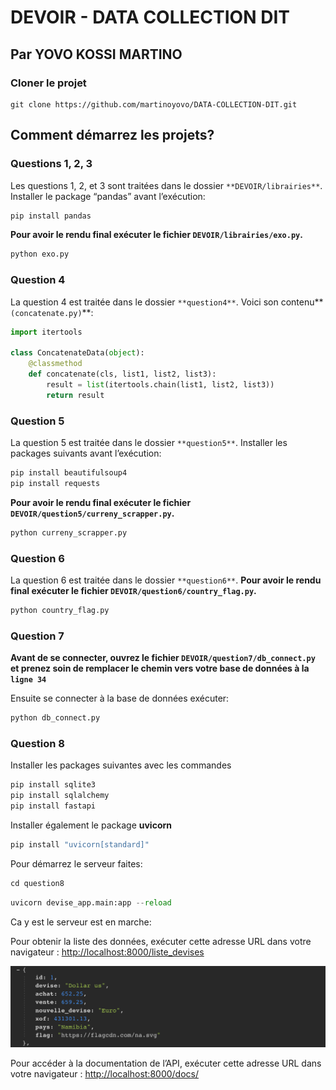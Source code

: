 # DEVOIR - DATA COLLECTION DIT

## Par YOVO KOSSI MARTINO

### Cloner le projet

```
git clone https://github.com/martinoyovo/DATA-COLLECTION-DIT.git
```

## Comment démarrez les projets?

### Questions 1, 2, 3

Les questions 1, 2, et 3 sont traitées dans le dossier `**DEVOIR/librairies**`. Installer le package “pandas” avant l’exécution:

```python
pip install pandas  
```

**Pour avoir le rendu final exécuter le fichier `DEVOIR/librairies/exo.py`.**

```python
python exo.py
```

### Question 4

La question 4 est traitée dans le dossier `**question4**`. Voici son contenu**`(concatenate.py)`**:

```python
import itertools

class ConcatenateData(object):
    @classmethod
    def concatenate(cls, list1, list2, list3):
        result = list(itertools.chain(list1, list2, list3))
        return result
```

### Question 5

La question 5 est traitée dans le dossier `**question5**`. Installer les packages suivants avant l’exécution:

```python
pip install beautifulsoup4
pip install requests
```

**Pour avoir le rendu final exécuter le fichier `DEVOIR/question5/curreny_scrapper.py`.**

```python
python curreny_scrapper.py
```

### Question 6

La question 6 est traitée dans le dossier `**question6**`. **Pour avoir le rendu final exécuter le fichier `DEVOIR/question6/country_flag.py`.**

```python
python country_flag.py
```

### Question 7

**Avant de se connecter, ouvrez le fichier `DEVOIR/question7/db_connect.py` et prenez soin de remplacer le chemin vers votre base de données à la `ligne 34`**

Ensuite se connecter à la base de données exécuter:

```python
python db_connect.py
```

### Question 8

Installer les packages suivantes avec les commandes

```python
pip install sqlite3
pip install sqlalchemy
pip install fastapi
```

Installer également le package **uvicorn**

```python
pip install "uvicorn[standard]"
```

Pour démarrez le serveur faites:

```python
cd question8
```

```python
uvicorn devise_app.main:app --reload
```

Ca y est le serveur est en marche:

Pour obtenir la liste des données, exécuter cette adresse URL dans votre navigateur : [http://localhost:8000/liste_devises](http://localhost:8000/devises/)

![Screen Shot 2022-08-26 at 15.15.36.png](https://github.com/martinoyovo/DATA-COLLECTION-DIT/blob/master/Screen%20Shot%202022-08-26%20at%2015.15.36.png)

Pour accéder à la documentation de l’API, exécuter cette adresse URL dans votre navigateur : [http://localhost:8000/docs/](http://localhost:8000/devises/)
